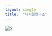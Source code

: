 ```yaml
---
layout: single
title:  "디지털연구소"
---
```


![2](https://github.com/kysanAI/github-repository/assets/145781389/5a019e7f-f11c-4096-aa2f-320229c0b642)